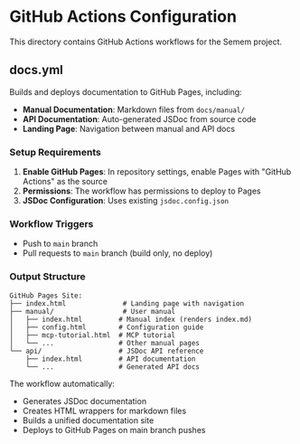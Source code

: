 # GitHub Actions Configuration

This directory contains GitHub Actions workflows for the Semem project.

## docs.yml

Builds and deploys documentation to GitHub Pages, including:

- **Manual Documentation**: Markdown files from `docs/manual/` 
- **API Documentation**: Auto-generated JSDoc from source code
- **Landing Page**: Navigation between manual and API docs

### Setup Requirements

1. **Enable GitHub Pages**: In repository settings, enable Pages with "GitHub Actions" as the source
2. **Permissions**: The workflow has permissions to deploy to Pages
3. **JSDoc Configuration**: Uses existing `jsdoc.config.json` 

### Workflow Triggers

- Push to `main` branch
- Pull requests to `main` branch (build only, no deploy)

### Output Structure

```
GitHub Pages Site:
├── index.html              # Landing page with navigation
├── manual/                 # User manual
│   ├── index.html         # Manual index (renders index.md)
│   ├── config.html        # Configuration guide
│   ├── mcp-tutorial.html  # MCP tutorial
│   └── ...                # Other manual pages
└── api/                   # JSDoc API reference
    ├── index.html         # API documentation
    └── ...                # Generated API docs
```

The workflow automatically:
- Generates JSDoc documentation
- Creates HTML wrappers for markdown files
- Builds a unified documentation site
- Deploys to GitHub Pages on main branch pushes